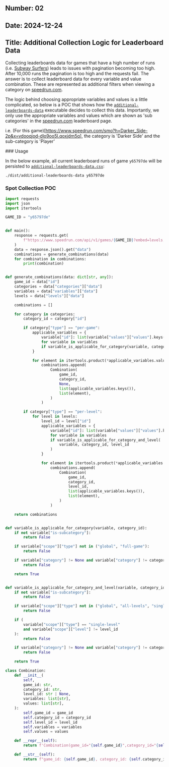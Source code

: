 ## Number: 02
## Date: 2024-12-24
## Title: Additional Collection Logic for Leaderboard Data

Collecting leaderboards data for games that have a high number of runs 
(i.e. [Subway Surfers](https://www.speedrun.com/subsurf)) leads to issues with pagination 
becoming too high. After 10,000 runs the pagination is too high and the requests 
fail. The answer is to collect leaderboard data for every variable and 
value combination. These are represented as additional filters when viewing a category 
on [speedrun.com](https://www.speedrun.com). 

The logic behind choosing appropriate variables and values is a little complicated, 
so below is a POC that shows how the [`additional-leaderboards-data`](../cmd/additional-leaderboards-data/main.go) 
executable decides to collect this data. Importantly, we only use the appropriate 
variables and values which are shown as 'sub categories' in the 
[speedrun.com](https://www.speedrun.com/smo) leaderboard page.

i.e. (For this game)[https://www.speedrun.com/smo?h=Darker_Side-2p&x=vdooqjod-dlo9oo5l.qoxjdm5q], 
the category is 'Darker Side' and the sub-category is 'Player' 

### Usage

In the below example, all current leaderboard runs of game `y65797de` will be persisted 
to [`additional-leaderboards-data.csv`](../data/v1/additional-leaderboards-data.csv):

```bash
./dist/additional-leaderboards-data y65797de
```

### Spot Collection POC

```python
import requests
import json
import itertools

GAME_ID = "y65797de"


def main():
    response = requests.get(
        f"https://www.speedrun.com/api/v1/games/{GAME_ID}?embed=levels,categories,variables"
    )
    data = response.json().get("data")
    combinations = generate_combinations(data)
    for combination in combinations:
        print(combination)


def generate_combinations(data: dict[str, any]):
    game_id = data["id"]
    categories = data["categories"]["data"]
    variables = data["variables"]["data"]
    levels = data["levels"]["data"]

    combinations = []

    for category in categories:
        category_id = category["id"]

        if category["type"] == "per-game":
            applicable_variables = {
                variable["id"]: list(variable["values"]["values"].keys())
                for variable in variables
                if variable_is_applicable_for_category(variable, category_id)
            }

            for element in itertools.product(*applicable_variables.values()):
                combinations.append(
                    Combination(
                        game_id,
                        category_id,
                        None,
                        list(applicable_variables.keys()),
                        list(element),
                    )
                )

        if category["type"] == "per-level":
            for level in levels:
                level_id = level["id"]
                applicable_variables = {
                    variable["id"]: list(variable["values"]["values"].keys())
                    for variable in variables
                    if variable_is_applicable_for_category_and_level(
                        variable, category_id, level_id
                    )
                }

                for element in itertools.product(*applicable_variables.values()):
                    combinations.append(
                        Combination(
                            game_id,
                            category_id,
                            level_id,
                            list(applicable_variables.keys()),
                            list(element),
                        )
                    )

    return combinations


def variable_is_applicable_for_category(variable, category_id):
    if not variable["is-subcategory"]:
        return False

    if variable["scope"]["type"] not in ("global", "full-game"):
        return False

    if variable["category"] != None and variable["category"] != category_id:
        return False

    return True


def variable_is_applicable_for_category_and_level(variable, category_id, level_id):
    if not variable["is-subcategory"]:
        return False

    if variable["scope"]["type"] not in ("global", "all-levels", "single-level"):
        return False

    if (
        variable["scope"]["type"] == "single-level"
        and variable["scope"]["level"] != level_id
    ):
        return False

    if variable["category"] != None and variable["category"] != category_id:
        return False

    return True

class Combination:
    def __init__(
        self,
        game_id: str,
        category_id: str,
        level_id: str | None,
        variables: list[str],
        values: list[str],
    ):
        self.game_id = game_id
        self.category_id = category_id
        self.level_id = level_id
        self.variables = variables
        self.values = values

    def __repr__(self):
        return f'Combination(game_id="{self.game_id}",category_id="{self.category_id}",level_id="{self.level_id}",variables="{self.variables}",values="{self.values}")'

    def __str__(self):
        return f"game_id: {self.game_id}, category_id: {self.category_id}, level_id: {self.level_id}, variables: {self.variables}, values: {self.values}"
```